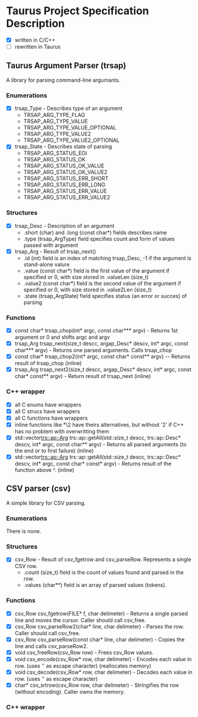 # Taurus Project Specification Description

 - [x] written in C/C++
 - [ ] rewritten in Taurus

## Taurus Argument Parser (trsap)

A library for parsing command-line argumants.

### Enumerations
 - [x] trsap_Type - Describes type of an argument
    - TRSAP_ARG_TYPE_FLAG
	- TRSAP_ARG_TYPE_VALUE
	- TRSAP_ARG_TYPE_VALUE_OPTIONAL
	- TRSAP_ARG_TYPE_VALUE2
	- TRSAP_ARG_TYPE_VALUE2_OPTIONAL
 - [x] trsap_State - Describes state of parsing
    - TRSAP_ARG_STATUS_EOI
    - TRSAP_ARG_STATUS_OK
	- TRSAP_ARG_STATUS_OK_VALUE
	- TRSAP_ARG_STATUS_OK_VALUE2
    - TRSAP_ARG_STATUS_ERR_SHORT
    - TRSAP_ARG_STATUS_ERR_LONG
	- TRSAP_ARG_STATUS_ERR_VALUE
	- TRSAP_ARG_STATUS_ERR_VALUE2

### Structures
 - [x] trsap_Desc - Description of an argument 
    - .short (char) and .long (const char*) fields describes name
    - .type (trsap_ArgType) field specifies count and form of values passed with argument
 - [x] trsap_Arg - Result of trsap_next()
    - .id (int) field is an index of matching trsap_Desc, -1 if the argument is stand-alone valure
    - .value (const char*) field is the first value of the argument if specified or 0, with size stored in .valueLen (size_t)
    - .value2 (const char*) field is the second value of the argument if specified or 0, with size stored in .value2Len (size_t)
    - .state (trsap_ArgState) field specifies status (an error or succes) of parsing

### Functions
 - [x] const char* trsap_chop(int* argc, const char*** argv) - Returns 1st argument or 0 and shifts argc and argv
 - [x] trsap_Arg trsap_next(size_t descc, argap_Desc* descv, int* argc, const char*** argv) - Returns one parsed arguments. Calls trsap_chop
 - [x] const char* trsap_chop2(int* argc, const char* const** argv) -- Returns result of trsap_chop (inline)
 - [x] trsap_Arg trsap_next2(size_t descc, argap_Desc* descv, int* argc, const char* const** argv) - Return result of trsap_next (inline)

### C++ wrapper
 - [x] all C enums have wrappers
 - [x] all C strucs have wrappers
 - [x] all C functions have wrappers
 - [x] inline functions like *\2 have theirs alternatives, but without '2' if C++ has no problem with overwritting them
 - [x] std::vector<trs::ap::Arg> trs::ap::getAll(std::size_t descc, trs::ap::Desc* descv, int* argc, const char** argv) - Returns all parsed arguments (to the end or to first failure) (inline)
 - [x] std::vector<trs::ap::Arg> trs::ap::getAll(std::size_t descc, trs::ap::Desc* descv, int* argc, const char* const* argv) - Returns result of the function above ^. (inline)

## CSV parser (csv)

A simple library for CSV parsing.

### Enumerations
There is none.

### Structures
 - [x] csv_Row - Result of csv_fgetrow and csv_parseRow. Represents a single CSV row.
    - .count (size_t) field is the count of values found and parsed in the row.
    - .values (char**) field is an array of parsed values (tokens).

### Functions
 - [x] csv_Row csv_fgetrow(FILE* f, char delimeter) - Returns a single parsed line and moves the cursor. Caller should call csv_free.
 - [x] csv_Row csv_parseRow2(char* line, char delimeter) - Parses the row. Caller should call csv_free.
 - [x] csv_Row csv_parseRow(const char* line, char delimeter) - Copies the line and calls csv_parseRow2.
 - [x] void csv_freeRow(csv_Row row) - Frees csv_Row values.
 - [x] void csv_encode(csv_Row* row, char delimeter) - Encodes each value in row. (uses '\' as escape character) (reallocates memory)
 - [x] void csv_decode(csv_Row* row, char delimeter) - Decodes each value in row. (uses '\' as escape character)
 - [x] char* csv_srtrow(csv_Row row, char delimeter) - Stringifies the row (without encoding). Caller owns the memory.

### C++ wrapper


